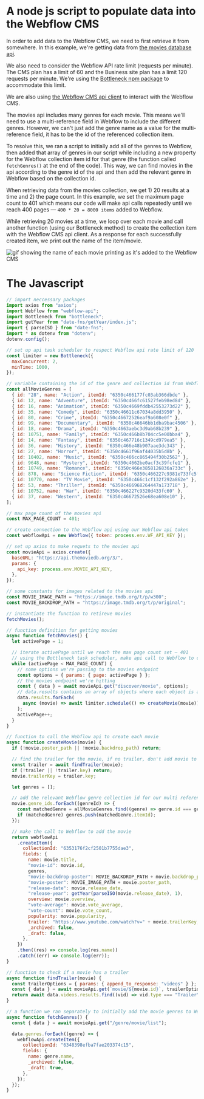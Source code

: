 # A node js script to populate data into the Webflow CMS

In order to add data to the Webflow CMS, we need to first retrieve it from somewhere. In this example, we're getting data from [the movies database api](https://developers.themoviedb.org/3/movies/get-movie-details).

We also need to consider the Webflow API rate limit (requests per minute). The CMS plan has a limit of 60 and the Business site plan has a limit 120 requests per minute. We're using the [Bottleneck npm package](https://www.npmjs.com/package/bottleneck) to accommodate this limit.

We are also using [the Webflow CMS api client](https://www.npmjs.com/package/webflow-api) to interact with the Webflow CMS.

The movies api includes many genres for each movie. This means we'll need to use a multi-reference field in Webflow to include the different genres. However, we can't just add the genre name as a value for the multi-reference field, it has to be the id of the referenced collection item.

To resolve this, we ran a script to initially add all of the genres to Webflow, then added that array of genres in our script while including a new property for the Webflow collection item id for that genre (the function called `fetchGenres()` at the end of the code). This way, we can find movies in the api according to the genre id of the api and then add the relevant genre in Webflow based on the collection id.

When retrieving data from the movies collection, we get 1) 20 results at a time and 2) the page count. In this example, we set the maximum page count to 401 which means our code will make api calls repeatedly until we reach 400 pages — `400 * 20 = 8000 items` added to Webflow.

While retrieving 20 movies at a time, we loop over each movie and call another function (using our Bottleneck method) to create the collection item with the Webflow CMS api client. As a response for each successfully created item, we print out the name of the item/movie.

<img src="https://wadoodh.github.io/images/CleanShot%202022-10-23%20at%2001.51.09.gif" alt="gif showing the name of each movie printing as it's added to the Webflow CMS"/>

# The Javascript

```js
// import neccessary packages
import axios from "axios";
import Webflow from "webflow-api";
import Bottleneck from "bottleneck";
import getYear from "date-fns/getYear/index.js";
import { parseISO } from "date-fns";
import * as dotenv from "dotenv";
dotenv.config();

// set up api task scheduler to respect Webflow api rate limit of 120
const limiter = new Bottleneck({
  maxConcurrent: 2,
  minTime: 1000,
});

// variable containing the id of the genre and collection id from Webflow which we'll use to add our referenced collection items
const allMovieGenres = [
  { id: "28", name: "Action", itemId: "6350c466177fc03ab366dbde" },
  { id: 12, name: "Adventure", itemId: "6350c466fc61527feb98ed8d" },
  { id: 16, name: "Animation", itemId: "6350c4669fddb42553273d22" },
  { id: 35, name: "Comedy", itemId: "6350c46611c67034a8dd3950" },
  { id: 80, name: "Crime", itemId: "6350c46672526eaf9a608e0f" },
  { id: 99, name: "Documentary", itemId: "6350c46646bb1dba9bac4506" },
  { id: 18, name: "Drama", itemId: "6350c4663aebc3d9ab68b239" },
  { id: 10751, name: "Family", itemId: "6350c466b8b704cc5e00bba4" },
  { id: 14, name: "Fantasy", itemId: "6350c467716c1349cd979ea5" },
  { id: 36, name: "History", itemId: "6350c466e48b907aae3dc343" },
  { id: 27, name: "Horror", itemId: "6350c4661f96af44035b5d8b" },
  { id: 10402, name: "Music", itemId: "6350c466cc865494f30b2562" },
  { id: 9648, name: "Mystery", itemId: "6350c4662be0acf3c39fcfe1" },
  { id: 10749, name: "Romance", itemId: "6350c466e3858126836a733c" },
  { id: 878, name: "Science Fiction", itemId: "6350c466227c9381e733fc5f" },
  { id: 10770, name: "TV Movie", itemId: "6350c466c1cf132f292a862e" },
  { id: 53, name: "Thriller", itemId: "6350c466968264447a173718" },
  { id: 10752, name: "War", itemId: "6350c466227c9320d433fc60" },
  { id: 37, name: "Western", itemId: "6350c46672526e68ea608e10" },
];

// max page count of the movies api
const MAX_PAGE_COUNT = 401;

// create connection to the Webflow api using our Webflow api token
const webflowApi = new Webflow({ token: process.env.WF_API_KEY });

// set up axios to make requets to the movies api
const movieApi = axios.create({
  baseURL: "https://api.themoviedb.org/3/",
  params: {
    api_key: process.env.MOVIE_API_KEY,
  },
});

// some constants for images related to the movies api
const MOVIE_IMAGE_PATH = "https://image.tmdb.org/t/p/w300";
const MOVIE_BACKDROP_PATH = "https://image.tmdb.org/t/p/original";

// instantiate the function to retireve movies
fetchMovies();

// function definition for getting movies
async function fetchMovies() {
  let activePage = 1;

  // iterate activePage until we reach the max page count set — 401
  // using the Bottleneck task scheduler, make api call to Webflow to create a collection item for each movie retrieved
  while (activePage < MAX_PAGE_COUNT) {
    // some options we're passing to the movies endpoint
    const options = { params: { page: activePage } };
    // the movies endpoint we're hitting
    const { data } = await movieApi.get("discover/movie", options);
    // data.results contains an array of objects where each object is a movie
    data.results.forEach(
      async (movie) => await limiter.schedule(() => createMovie(movie))
    );
    activePage++;
  }
}

// function to call the Webflow api to create each movie
async function createMovie(movie) {
  if (!movie.poster_path || !movie.backdrop_path) return;

  // find the trailer for the movie, if no trailer, don't add movie to Webflow
  const trailer = await findTrailer(movie);
  if (!trailer || !trailer.key) return;
  movie.trailerKey = trailer.key;

  let genres = [];

  // add the relevant Webflow genre collection id for our multi reference field
  movie.genre_ids.forEach((genreId) => {
    const matchedGenre = allMovieGenres.find((genre) => genre.id === genreId);
    if (matchedGenre) genres.push(matchedGenre.itemId);
  });

  // make the call to Webflow to add the movie
  return webflowApi
    .createItem({
      collectionId: "6353176f2cf2501b7755dae3",
      fields: {
        name: movie.title,
        "movie-id": movie.id,
        genres,
        "movie-backdrop-poster": MOVIE_BACKDROP_PATH + movie.backdrop_path,
        "movie-poster": MOVIE_IMAGE_PATH + movie.poster_path,
        "release-date": movie.release_date,
        "release-year": getYear(parseISO(movie.release_date), 1),
        overview: movie.overview,
        "vote-average": movie.vote_average,
        "vote-count": movie.vote_count,
        popularity: movie.popularity,
        trailer: "https://www.youtube.com/watch?v=" + movie.trailerKey,
        _archived: false,
        _draft: false,
      },
    })
    .then((res) => console.log(res.name))
    .catch((err) => console.log(err));
}

// function to check if a movie has a trailer
async function findTrailer(movie) {
  const trailerOptions = { params: { append_to_response: "videos" } };
  const { data } = await movieApi.get(`movie/${movie.id}`, trailerOptions);
  return await data.videos.results.find((vid) => vid.type === "Trailer");
}

// a function we ran separately to initially add the movie genres to Webflow
async function fetchGenres() {
  const { data } = await movieApi.get("/genre/movie/list");

  data.genres.forEach((genre) => {
    webflowApi.createItem({
      collectionId: "6348398efba7fae203374c15",
      fields: {
        name: genre.name,
        _archived: false,
        _draft: true,
      },
    });
  });
}
```
